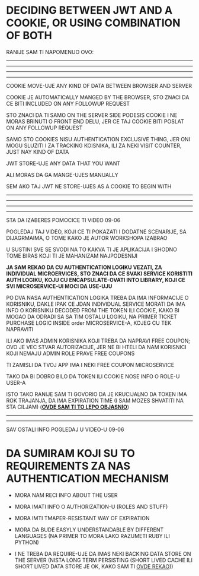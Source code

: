 # DECIDING BETWEEN JWT AND A COOKIE, OR USING COMBINATION OF BOTH

RANIJE SAM TI NAPOMENUO OVO:

***
***
***
***

COOKIE MOVE-UJE ANY KIND OF DATA BETWEEN BROWSER AND SERVER

COOKIE JE AUTOMATICALLY MANGED BY THE BROWSER, STO ZNACI DA CE BITI INCLUDED ON ANY FOLLOWUP REQUEST

STO ZNACI DA TI SAMO ON THE SERVER SIDE PODESIS COOKIE I NE MORAS BRINUTI O FRONT END DELU, JER CE TAJ COOKIE BITI POSLAT ON ANY FOLLOWUP REQUEST

SAMO STO COOKIES NISU AUTHENTICATION EXCLUSIVE THING, JER ONI MOGU SLUZITI I ZA TRACKING KOISNIKA, ILI ZA NEKI VISIT COUNTER, JUST NAY KIND OF DATA

JWT STORE-UJE ANY DATA THAT YOU WANT

ALI MORAS DA GA MANGE-UJES MANUALLY

SEM AKO TAJ JWT NE STORE-UJES AS A COOKIE TO BEGIN WITH

***
***
***
***

STA DA IZABERES POMOCICE TI VIDEO 09-06

POGLEDAJ TAJ VIDEO, KOJI CE TI POKAZATI I DODATNE SCENARIJE, SA DIJAGRMAIMA, O TOME KAKO JE AUTOR WORKSHOPA IZABRAO

U SUSTINI SVE SE SVODI NA TO KAKVA TI JE APLIKACIJA I SHODNO TOME BIRAS KOJI TI JE MAHANIZAM NAJPODESNIJI

**JA SAM REKAO DA CU AUTHENTICATION LOGIKU VEZATI, ZA INDIVIDUAL MICROERVICES, STO ZNACI DA CE SVAKI SERVICE KORISTITI AUTH LOGIKU, KOJU CU ENCAPSULATE-OVATI INTO LIBRARY, KOJI CE SVI MICROSERVICE-UI MOCI DA USE-UJU**

PO DVA NASA AUTHENTICATION LOGIKA TREBA DA IMA INFORMACIJE O KORISNIKU, DAKLE IPAK CE JDAN INDIVIDUAL SERVICE MORATI DA IMA INFO O KORISNIKU DECODED FROM THE TOKEN ILI COOKIE, KAKO BI MOGAO DA ODRADI SA SA TIM OSTALU LOGIKU, NA PRIMER TICKET PURCHASE LOGIC INSIDE order MICROSERVICE-A, KOJEG CU TEK NAPRAVITI

ILI AKO IMAS ADMIN KORISNIKA KOJI TREBA DA NAPRAVI FREE COUPON; OVO JE VEC STVAR AUTORIZACIJE, JER NE BI HTELI DA NAM KORISNICI KOJI NEMAJU ADMIN ROLE PRAVE FREE COUPONS

TI ZAMISLI DA TVOJ APP IMA I NEKI FREE COUPON MICROSERVICE

TAKO DA BI DOBRO BILO DA TOKEN ILI COOKIE NOSE INFO O ROLE-U USER-A

ISTO TAKO RANIJE SAM TI GOVORIO DA JE KRUCIJALNO DA TOKEN IMA ROK TRAJANJA, DA IMA EXPIRATION TIME (I SAM MOZES SHVATITI NA STA CILJAM) (**[OVDE SAM TI TO LEPO OBJASNIO](https://github.com/Rade58/microticket/tree/2_AUTHENTICATION_STRATEGIES_n_OPTIONS#medjutim-postoji-nacin-da-se-resi-gornji-problem-iako-ga-ja-necu-implementirati-u-mojoj-aplikaciji-jer-iziskuje-ogroman-posao)**)

***
***

SAV OSTALI INFO POGLEDAJ U VIDEO-U 09-06

# DA SUMIRAM KOJI SU TO REQUIREMENTS ZA NAS AUTHENTICATION MECHANISM

- MORA NAM RECI INFO ABOUT THE USER

- MORA IMATI INFO O AUTHORIZATION-U (ROLES AND STUFF)

- MORA IMTI TMAPER-RESISTANT WAY OF EXPIRATION

- MORA DA BUDE EASYLY UNDERSTANDABLE BY DIFFERENT LANGUAGES (NA PRIMER TO MORA LAKO RAZUMETI RUBY ILI PYTHON)

- I NE TREBA DA REQUIRE-UJE DA IMAS NEKI BACKING DATA STORE ON THE SERVER (NISTA LONG TERM PERSISTING (SHORT LIVED CACHE ILI SHORT LIVED DATA STORE JE OK, KAKO SAM TI [OVDE REKAO](https://github.com/Rade58/microticket/tree/2_AUTHENTICATION_STRATEGIES_n_OPTIONS#medjutim-postoji-nacin-da-se-resi-gornji-problem-iako-ga-ja-necu-implementirati-u-mojoj-aplikaciji-jer-iziskuje-ogroman-posao)))
